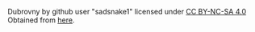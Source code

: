 Dubrovny by github user "sadsnake1" licensed under [CC BY-NC-SA 4.0](https://creativecommons.org/licenses/by-nc-sa/4.0/)
Obtained from [here](https://github.com/ornicar/lila/tree/master/public/piece).
